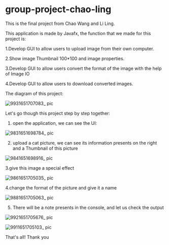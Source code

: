 # group-project-chao-ling

This is the final project from Chao Wang and Li Ling.


This application is made by Javafx, the function that we made for this project is:

1.Develop GUI to allow users to upload image from their own computer.

2.Show image Thumbnail 100*100 and image properties.

3.Develop GUI to allow users convert the format of the image with the help of Image IO

4.Develop GUI to allow users to download converted images.



The diagram of this project:

![9931651707083_ pic](https://user-images.githubusercontent.com/44899801/166842116-d8303b61-32cd-494e-b138-62973c92171a.jpg)



Let's go though this project step by step together:

1. open the application, we can see the UI:

![9831651698784_ pic](https://user-images.githubusercontent.com/44899801/166842302-914eb077-2fc2-43ab-8b23-c8f2cdb6b296.jpg)


2. upload a cat picture, we can see its information presents on the right and a Thumbnail of this picture

![9841651698916_ pic](https://user-images.githubusercontent.com/44899801/166842325-102070f5-1a71-4ca7-af66-40bb492cbb88.jpg)

3.give this image a special effect

![9861651705035_ pic](https://user-images.githubusercontent.com/44899801/166842823-1c37c589-feec-4117-8455-19f85ea20ec8.jpg)

4.change the format of the picture and give it a name

![9881651705063_ pic](https://user-images.githubusercontent.com/44899801/166842870-2a26e5d5-d509-431f-aece-e6c2906ceff6.jpg)

5. There will be a note presents in the console, and let us check the output

![9921651705676_ pic](https://user-images.githubusercontent.com/44899801/166842931-2d96646e-e753-4d81-9794-616e55134e55.jpg)

![9911651705103_ pic](https://user-images.githubusercontent.com/44899801/166842884-6e6b3737-5a90-418e-8326-9ebfe14f3a06.jpg)

That's all! 
Thank you
